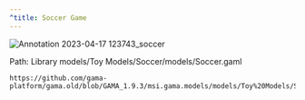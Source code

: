 ```yaml
---
^title: Soccer Game
---
```


![Annotation 2023-04-17 123743_soccer](https://user-images.githubusercontent.com/4437331/232463332-6905473d-05c7-4b7d-a1c4-d37fb407980c.png)

Path: Library models/Toy Models/Soccer/models/Soccer.gaml

```gaml reference
https://github.com/gama-platform/gama.old/blob/GAMA_1.9.3/msi.gama.models/models/Toy%20Models/Soccer/models/Soccer.gaml
```

